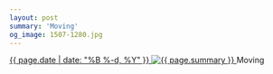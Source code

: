 ```yaml
---
layout: post
summary: 'Moving'
og_image: 1507-1280.jpg
---
```


<p>
 <time>
  <a href="/1507">
   {{ page.date | date: "%B %-d, %Y" }}
  </a>
 </time>
 <a href="/1507">
  <img alt="{{ page.summary }}" sizes="(min-width: 700px) 50vw, calc(100vw - 2rem)" src="{{ site.assets_url }}/1507-640.jpg" srcset="{{ site.assets_url }}/1507-320.jpg 320w, {{ site.assets_url }}/1507-640.jpg 640w, {{ site.assets_url }}/1507-960.jpg 960w, {{ site.assets_url }}/1507-1280.jpg 1280w"/>
 </a>
 <span>
  Moving
 </span>
</p>
